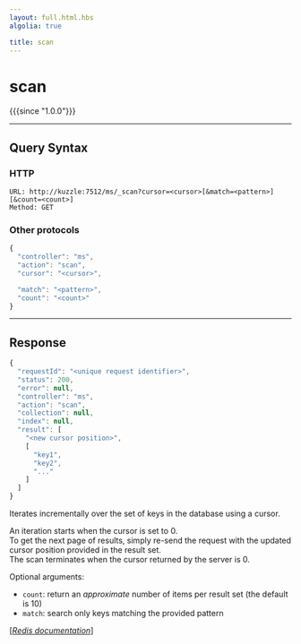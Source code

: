 ```yaml
---
layout: full.html.hbs
algolia: true

title: scan
---
```


# scan

{{{since "1.0.0"}}}




---

## Query Syntax

### HTTP

```http
URL: http://kuzzle:7512/ms/_scan?cursor=<cursor>[&match=<pattern>][&count=<count>]
Method: GET
```

### Other protocols


```js
{
  "controller": "ms",
  "action": "scan",
  "cursor": "<cursor>",

  "match": "<pattern>",
  "count": "<count>"
}
```

---

## Response

```javascript
{
  "requestId": "<unique request identifier>",
  "status": 200,
  "error": null,
  "controller": "ms",
  "action": "scan",
  "collection": null,
  "index": null,
  "result": [
    "<new cursor position>",
    [
      "key1",
      "key2",
      "..."
    ]
  ]
}
```

Iterates incrementally over the set of keys in the database using a cursor.

An iteration starts when the cursor is set to 0.  
To get the next page of results, simply re-send the request with the updated cursor position provided in the result set.  
The scan terminates when the cursor returned by the server is 0.

Optional arguments:

* `count`: return an _approximate_ number of items per result set (the default is 10)
* `match`: search only keys matching the provided pattern


[[_Redis documentation_]](https://redis.io/commands/scan)
